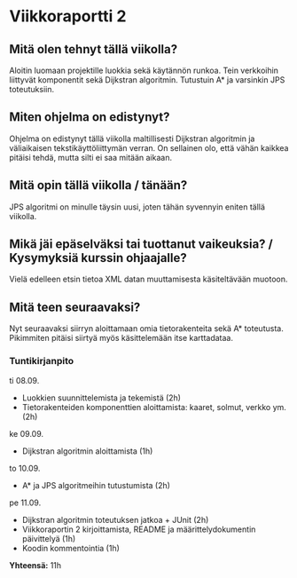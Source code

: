 # Viikkoraportti 2

## Mitä olen tehnyt tällä viikolla?

Aloitin luomaan projektille luokkia sekä käytännön runkoa. Tein verkkoihin liittyvät komponentit sekä Dijkstran algoritmin. Tutustuin A* ja varsinkin JPS toteutuksiin.

## Miten ohjelma on edistynyt?

Ohjelma on edistynyt tällä viikolla maltillisesti Dijkstran algoritmin ja väliaikaisen tekstikäyttöliittymän verran. On sellainen olo, että vähän kaikkea pitäisi tehdä, mutta silti ei saa mitään aikaan.

## Mitä opin tällä viikolla / tänään?

JPS algoritmi on minulle täysin uusi, joten tähän syvennyin eniten tällä viikolla.

## Mikä jäi epäselväksi tai tuottanut vaikeuksia? / Kysymyksiä kurssin ohjaajalle?

Vielä edelleen etsin tietoa XML datan muuttamisesta käsiteltävään muotoon.

## Mitä teen seuraavaksi?

Nyt seuraavaksi siirryn aloittamaan omia tietorakenteita sekä A* toteutusta. Pikimmiten pitäisi siirtyä myös käsittelemään itse karttadataa.

### Tuntikirjanpito

ti 08.09.

- Luokkien suunnittelemista ja tekemistä (2h)
- Tietorakenteiden komponenttien aloittamista: kaaret, solmut, verkko ym. (2h)

ke 09.09.

- Dijkstran algoritmin aloittamista (1h)

to 10.09.

- A* ja JPS algoritmeihin tutustumista (2h)

pe 11.09.

- Dijkstran algoritmin toteutuksen jatkoa + JUnit (2h)
- Viikkoraportin 2 kirjoittamista, README ja määrittelydokumentin päivittelyä (1h)
- Koodin kommentointia (1h)

**Yhteensä:** 11h


